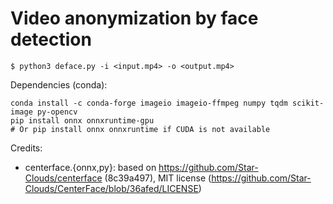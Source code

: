 Video anonymization by face detection
=====================================

    $ python3 deface.py -i <input.mp4> -o <output.mp4>

Dependencies (conda):

    conda install -c conda-forge imageio imageio-ffmpeg numpy tqdm scikit-image py-opencv
    pip install onnx onnxruntime-gpu
    # Or pip install onnx onnxruntime if CUDA is not available


Credits:
- centerface.{onnx,py}: based on https://github.com/Star-Clouds/centerface (8c39a497),
  MIT license (https://github.com/Star-Clouds/CenterFace/blob/36afed/LICENSE)